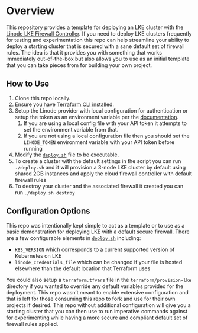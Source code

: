 # Overview

This repository provides a template for deploying an LKE cluster with the [Linode LKE Firewall Controller](https://github.com/linode/cloud-firewall-controller).   If you need to deploy LKE clusters frequently for testing and experimentation this repo can help streamline your ability to deploy a starting cluster that is secured with a sane default set of firewall rules.  The idea is that it provides you with something that works immediately out-of-the-box but also allows you to use as an initial template that you can take pieces from for building your own project.

## How to Use

1. Clone this repo locally.
2. Ensure you have [Terraform CLI installed](https://developer.hashicorp.com/terraform/tutorials/aws-get-started/install-cli).
3. Setup the Linode provider with local configuration for authentication or setup the token as an environment variable per the [documentation](https://developer.hashicorp.com/terraform/tutorials/aws-get-started/install-cli).
    1. If you are using a local config file with your API token it attempts to set the environment variable from that.  
    2. If you are not using a local configuration file then you should set the `LINODE_TOKEN` environment variable with your API token before running
4. Modify the [`deploy.sh`](http://deploy.sh) file to be executable.
5. To create a cluster with the default settings in the script you can run `./deploy.sh` and it will provision a 3-node LKE cluster by default using shared 2GB instances and apply the cloud firewall controller with default firewall rules
6. To destroy your cluster and the associated firewall it created you can run `./deploy.sh destroy`

## Configuration Options

This repo was intentionally kept simple to act as a template or to use as a basic demonstration for deploying LKE with a default secure firewall.  There are a few configurable elements in [`deploy.sh`](http://deploy.sh) including:

- `K8S_VERSION` which corresponds to a current supported version of Kubernetes on LKE
- `linode_credentials_file` which can be changed if your file is hosted elsewhere than the default location that Terraform uses

You could also setup a `terraform.tfvars` file in the `terraform/provision-lke` directory if you wanted to override any default variables provided for the deployment.  This repo wasn’t meant to enable extensive configuration and that is left for those consuming this repo to fork and use for their own projects if desired.  This repo without additional configuration will give you a starting cluster that you can then use to run imperative commands against for experimenting while having a more secure and compliant default set of firewall rules applied.